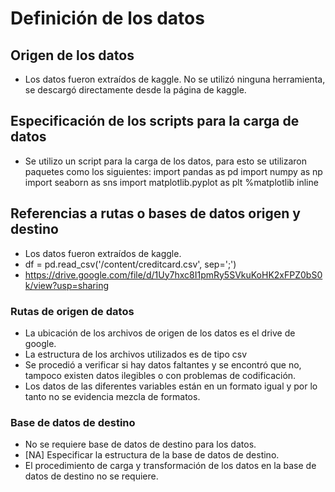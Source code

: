 # Definición de los datos

## Origen de los datos

- Los datos fueron extraídos de kaggle. No se utilizó ninguna herramienta, se descargó directamente desde la página de kaggle.

## Especificación de los scripts para la carga de datos

- Se utilizo un script para la carga de los datos, para esto se utilizaron paquetes como los siguientes:
import pandas as pd
import numpy as np
import seaborn as sns
import matplotlib.pyplot as plt
%matplotlib inline

## Referencias a rutas o bases de datos origen y destino
- Los datos fueron extraídos de kaggle.
- df = pd.read_csv('/content/creditcard.csv', sep=';')
- https://drive.google.com/file/d/1Uy7hxc8I1pmRy5SVkuKoHK2xFPZ0bS0k/view?usp=sharing

### Rutas de origen de datos

- La ubicación de los archivos de origen de los datos es el drive de google.
- La estructura de los archivos utilizados es de tipo csv
- Se procedió a verificar si hay datos faltantes y se encontró que no, tampoco existen datos ilegibles o con problemas de codificación.
- Los datos de las diferentes variables están en un formato igual y por lo tanto no se evidencia mezcla de formatos.


### Base de datos de destino

- No se requiere base de datos de destino para los datos.
- [NA] Especificar la estructura de la base de datos de destino.
- El procedimiento de carga y transformación de los datos en la base de datos de destino no se requiere.
